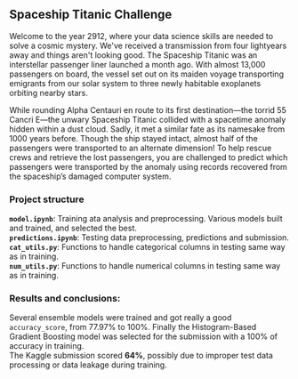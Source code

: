 ## **Spaceship Titanic Challenge**
Welcome to the year 2912, where your data science skills are needed to solve a cosmic mystery. We've received a transmission from four lightyears away and things aren't looking good.
The Spaceship Titanic was an interstellar passenger liner launched a month ago. With almost 13,000 passengers on board, the vessel set out on its maiden voyage transporting emigrants from our solar system to three newly habitable exoplanets orbiting nearby stars.

While rounding Alpha Centauri en route to its first destination—the torrid 55 Cancri E—the unwary Spaceship Titanic collided with a spacetime anomaly hidden within a dust cloud. Sadly, it met a similar fate as its namesake from 1000 years before. Though the ship stayed intact, almost half of the passengers were transported to an alternate dimension!
To help rescue crews and retrieve the lost passengers, you are challenged to predict which passengers were transported by the anomaly using records recovered from the spaceship’s damaged computer system.

### Project structure
**``model.ipynb``**: Training ata analysis and preprocessing. Various models built and trained, and selected the best.  
**``predictions.ipynb``**: Testing data preprocessing, predictions and submission.  
**``cat_utils.py``**: Functions to handle categorical columns in testing same way as in training.  
**``num_utils.py``**: Functions to handle numerical columns in testing same way as in training.  

### Results and conclusions:
Several ensemble models were trained and got really a good ``accuracy_score``, from 77.97% to 100%. Finally the Histogram-Based Gradient Boosting model was selected for the submission with a 100% of accuracy in training.  
The Kaggle submission scored **64%**, possibly due to improper test data processing or data leakage during training.
